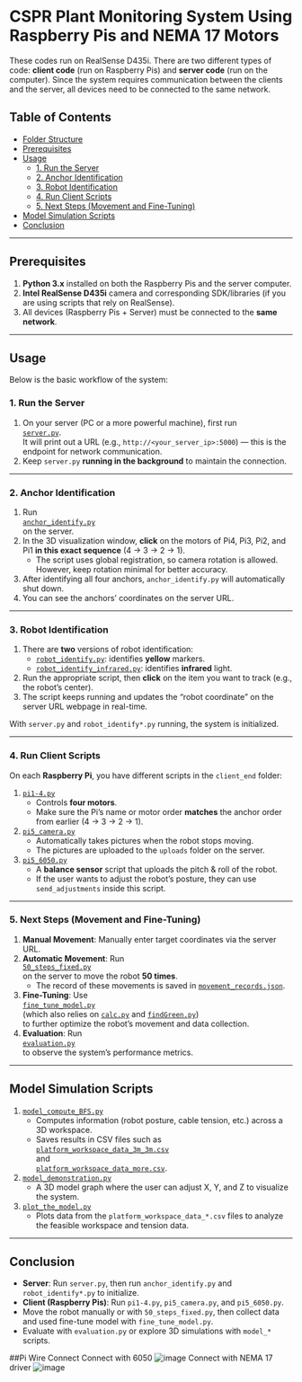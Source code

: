 # CSPR Plant Monitoring System Using Raspberry Pis and NEMA 17 Motors

These codes run on RealSense D435i. There are two different types of code: **client code** (run on Raspberry Pis) and **server code** (run on the computer). Since the system requires communication between the clients and the server, all devices need to be connected to the same network.

## Table of Contents

- [Folder Structure](#folder-structure)
- [Prerequisites](#prerequisites)
- [Usage](#usage)
  - [1. Run the Server](#1-run-the-server)
  - [2. Anchor Identification](#2-anchor-identification)
  - [3. Robot Identification](#3-robot-identification)
  - [4. Run Client Scripts](#4-run-client-scripts)
  - [5. Next Steps (Movement and Fine-Tuning)](#5-next-steps-movement-and-fine-tuning)
- [Model Simulation Scripts](#model-simulation-scripts)
- [Conclusion](#conclusion)

---
## Prerequisites

1. **Python 3.x** installed on both the Raspberry Pis and the server computer.
2. **Intel RealSense D435i** camera and corresponding SDK/libraries (if you are using scripts that rely on RealSense).
3. All devices (Raspberry Pis + Server) must be connected to the **same network**.

---

## Usage

Below is the basic workflow of the system:

### 1. Run the Server

1. On your server (PC or a more powerful machine), first run  
   [`server.py`](https://github.com/YellowSubmarine1999/cspr/blob/main/server_end/server.py).  
   It will print out a URL (e.g., `http://<your_server_ip>:5000`) — this is the endpoint for network communication.
2. Keep `server.py` **running in the background** to maintain the connection.

---

### 2. Anchor Identification

1. Run  
   [`anchor_identify.py`](https://github.com/YellowSubmarine1999/cspr/blob/main/server_end/anchor_identify.py)  
   on the server.  
2. In the 3D visualization window, **click** on the motors of Pi4, Pi3, Pi2, and Pi1 **in this exact sequence** (4 → 3 → 2 → 1).  
   - The script uses global registration, so camera rotation is allowed. However, keep rotation minimal for better accuracy.  
3. After identifying all four anchors, `anchor_identify.py` will automatically shut down.  
4. You can see the anchors’ coordinates on the server URL.

---

### 3. Robot Identification

1. There are **two** versions of robot identification:
   - [`robot_identify.py`](https://github.com/YellowSubmarine1999/cspr/blob/main/server_end/robot_identify.py): identifies **yellow** markers.
   - [`robot_identify_infrared.py`](https://github.com/YellowSubmarine1999/cspr/blob/main/server_end/robot_identify_infrared.py): identifies **infrared** light.
2. Run the appropriate script, then **click** on the item you want to track (e.g., the robot’s center).
3. The script keeps running and updates the “robot coordinate” on the server URL webpage in real-time.

With `server.py` and `robot_identify*.py` running, the system is initialized.

---

### 4. Run Client Scripts

On each **Raspberry Pi**, you have different scripts in the `client_end` folder:

1. [`pi1-4.py`](https://github.com/YellowSubmarine1999/cspr/blob/main/client_end/pi1-4.py)  
   - Controls **four motors**.  
   - Make sure the Pi’s name or motor order **matches** the anchor order from earlier (4 → 3 → 2 → 1).
2. [`pi5_camera.py`](https://github.com/YellowSubmarine1999/cspr/blob/main/client_end/pi5_camera.py)  
   - Automatically takes pictures when the robot stops moving.  
   - The pictures are uploaded to the `uploads` folder on the server.
3. [`pi5_6050.py`](https://github.com/YellowSubmarine1999/cspr/blob/main/client_end/pi5_6050.py)  
   - A **balance sensor** script that uploads the pitch & roll of the robot.  
   - If the user wants to adjust the robot’s posture, they can use `send_adjustments` inside this script.

---

### 5. Next Steps (Movement and Fine-Tuning)

1. **Manual Movement**: Manually enter target coordinates via the server URL.
2. **Automatic Movement**: Run  
   [`50_steps_fixed.py`](https://github.com/YellowSubmarine1999/cspr/blob/main/server_end/50_steps_fixed.py)  
   on the server to move the robot **50 times**.  
   - The record of these movements is saved in [`movement_records.json`](https://github.com/YellowSubmarine1999/cspr/blob/main/server_end/movement_records.json).
3. **Fine-Tuning**: Use  
   [`fine_tune_model.py`](https://github.com/YellowSubmarine1999/cspr/blob/main/server_end/fine_tune_model.py)  
   (which also relies on [`calc.py`](https://github.com/YellowSubmarine1999/cspr/blob/main/server_end/calc.py) and [`findGreen.py`](https://github.com/YellowSubmarine1999/cspr/blob/main/server_end/findGreen.py))  
   to further optimize the robot’s movement and data collection.
4. **Evaluation**: Run  
   [`evaluation.py`](https://github.com/YellowSubmarine1999/cspr/blob/main/server_end/evaluation.py)  
   to observe the system’s performance metrics.

---

## Model Simulation Scripts

1. [`model_compute_BFS.py`](https://github.com/YellowSubmarine1999/cspr/blob/main/server_end/model_compute_BFS.py)  
   - Computes information (robot posture, cable tension, etc.) across a 3D workspace.  
   - Saves results in CSV files such as  
     [`platform_workspace_data_3m_3m.csv`](https://github.com/YellowSubmarine1999/cspr/blob/main/server_end/platform_workspace_data_3m_3m.csv)  
     and  
     [`platform_workspace_data_more.csv`](https://github.com/YellowSubmarine1999/cspr/blob/main/server_end/platform_workspace_data_more.csv).
2. [`model_demonstration.py`](https://github.com/YellowSubmarine1999/cspr/blob/main/server_end/model_demonstration.py)  
   - A 3D model graph where the user can adjust X, Y, and Z to visualize the system.
3. [`plot_the_model.py`](https://github.com/YellowSubmarine1999/cspr/blob/main/server_end/plot_the_model.py)  
   - Plots data from the `platform_workspace_data_*.csv` files to analyze the feasible workspace and tension data.

---


## Conclusion

- **Server**: Run `server.py`, then run `anchor_identify.py` and `robot_identify*.py` to initialize.
- **Client (Raspberry Pis)**: Run `pi1-4.py`, `pi5_camera.py`, and `pi5_6050.py`.
- Move the robot manually or with `50_steps_fixed.py`, then collect data and used fine-tune model with `fine_tune_model.py`.
- Evaluate with `evaluation.py` or explore 3D simulations with `model_*` scripts.

##Pi Wire Connect
Connect with 6050   ![image](https://github.com/user-attachments/assets/2e3a8322-14ab-4152-88df-aa90d887cd24)
Connect with NEMA 17 driver ![image](https://github.com/user-attachments/assets/33acc667-5320-481c-b710-b78364b14abe)

